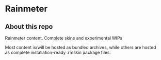 # Rainmeter

## About this repo
Rainmeter content. Complete skins and experimental WIPs

Most content is/will be hosted as bundled archives, while others are hosted as complete installation-ready .rmskin package files.
